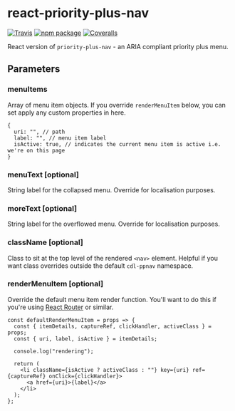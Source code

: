 # react-priority-plus-nav

[![Travis][build-badge]][build]
[![npm package][npm-badge]][npm]
[![Coveralls][coveralls-badge]][coveralls]

React version of `priority-plus-nav` - an ARIA compliant priority plus menu.

[build-badge]: https://img.shields.io/travis/user/repo/master.png?style=flat-square
[build]: https://travis-ci.org/user/repo

[npm-badge]: https://img.shields.io/npm/v/npm-package.png?style=flat-square
[npm]: https://www.npmjs.org/package/npm-package

[coveralls-badge]: https://img.shields.io/coveralls/user/repo/master.png?style=flat-square
[coveralls]: https://coveralls.io/github/user/repo

## Parameters

### menuItems

Array of menu item objects. If you override `renderMenuItem` below, you can set apply any custom properties in here.

```
{
  uri: "", // path
  label: "", // menu item label
  isActive: true, // indicates the current menu item is active i.e. we're on this page
}
```

### menuText [optional]

String label for the collapsed menu. Override for localisation purposes.

### moreText [optional]

String label for the overflowed menu. Override for localisation purposes.

### className [optional]

Class to sit at the top level of the rendered `<nav>` element. Helpful if you want class overrides outside the default `cdl-ppnav` namespace.

### renderMenuItem [optional]

Override the default menu item render function. You'll want to do this if you're using [React Router](https://github.com/ReactTraining/react-router) or similar.

```
const defaultRenderMenuItem = props => {
  const { itemDetails, captureRef, clickHandler, activeClass } = props;
  const { uri, label, isActive } = itemDetails;

  console.log("rendering");

  return (
    <li className={isActive ? activeClass : ""} key={uri} ref={captureRef} onClick={clickHandler}>
      <a href={uri}>{label}</a>
    </li>
  );
};
```
